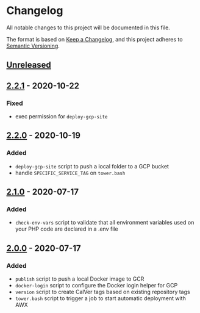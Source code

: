 # Changelog

All notable changes to this project will be documented in this file.

The format is based on [Keep a Changelog](https://keepachangelog.com/en/1.0.0/),
and this project adheres to [Semantic Versioning](https://semver.org/spec/v2.0.0.html).

## [Unreleased]

## [2.2.1] - 2020-10-22

### Fixed

- exec permission for `deploy-gcp-site`

## [2.2.0] - 2020-10-19

### Added

- `deploy-gcp-site` script to push a local folder to a GCP bucket
- handle `SPECIFIC_SERVICE_TAG` on `tower.bash`

## [2.1.0] - 2020-07-17

### Added

- `check-env-vars` script to validate that all environment variables used on your PHP code are declared in a .env file

## [2.0.0] - 2020-07-17

### Added

- `publish` script to push a local Docker image to GCR
- `docker-login` script to configure the Docker login helper for GCP
- `version` script to create CalVer tags based on existing repository tags
- `tower.bash` script to trigger a job to start automatic deployment with AWX

[Unreleased]: https://github.com/olivierlacan/keep-a-changelog/compare/2.2.1...HEAD
[2.2.1]: https://github.com/arquivei/pipeline-image/compare/2.2.1...2.2.0
[2.2.0]: https://github.com/arquivei/pipeline-image/compare/2.2.0...2.1.0
[2.1.0]: https://github.com/arquivei/pipeline-image/compare/2.1.0...2.0.0
[2.0.0]: https://github.com/arquivei/pipeline-image/releases/tag/2.0.0


